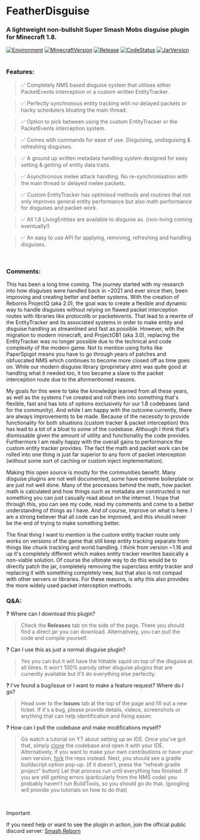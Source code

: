 # FeatherDisguise
### A lightweight non-bullshit Super Smash Mobs disguise plugin for Minecraft 1.8.
[![Environment](https://img.shields.io/badge/environment-serverside-blue.svg)](https://shields.io/) [![MinecraftVersion](https://img.shields.io/badge/minecraftversion-1.8-blue.svg)](https://shields.io/) [![Release](https://img.shields.io/badge/release-1.1.0-blue.svg)](https://shields.io/) [![CodeStatus](https://img.shields.io/badge/status-stable-green.svg)](https://shields.io/) [![JarVersion](https://img.shields.io/badge/servertype-spigot-orange.svg)](https://shields.io/)
<br />
<br />

### Features:

> ✅ Completely NMS based disguise system that utilises either PacketEvents interception or a custom written EntityTracker.

> ✅ Perfectly synchronous entity tracking with no delayed packets or hacky schedulers bloating the main thread.

> ✅ Option to pick between using the custom EntityTracker or the PacketEvents interception system.

> ✅ Comes with commands for ease of use. Disguising, undisguising & refreshing disguises.

> ✅ A ground up written metadata handling system designed for easy setting & getting of entity data traits.

> ✅ Asynchronous melee attack handling. No re-synchronisation with the main thread or delayed melee packets.

> ✅ Custom EntityTracker has optimised methods and routines that not only improves general entity performance but also math performance for disguises and packet-work.

> ✅ All 1.8 LivingEntities are available to disguise as. (non-living coming eventually!)

> ✅ An easy to use API for applying, removing, refreshing and handling disguises.
<br />

### Comments:

This has been a long time coming. The journey started with my research into how disguises were handled back in ~2021 and ever since then, been improving and creating better and better systems. With the creation of Reborns ProjectQ (aka 2.0), the goal was to create a flexible and dynamic way to handle disguises without relying on flawed packet interception routes with libraries like protocolib or packetevents. That lead to a rewrite of the EntityTracker and its associated systems in order to make entity and disguise handling as streamlined and fast as possible. However, with the migration to modern minecraft, and ProjectOB1 (aka 3.0), replacing the EntityTracker was no longer possible due to the technical and code complexity of the modern game. Not to mention using forks like PaperSpigot means you have to go through years of patches and obfuscated NMS which continues to become more closed off as time goes on. While our modern disguise library (proprietary atm) was quite good at handling what it needed too, it too became a slave to the packet interception route due to the aformentioned reasons. 

My goals for this were to take the knowledge learned from all these years, as well as the systems I've created and roll them into something that's flexible, fast and has lots of options exclusively for our 1.8 codebases (and for the community). And while I am happy with the outcome currently, there are always improvements to be made. Because of the necessity to provide functionality for both situations (custom tracker & packet interception) this has lead to a bit of a bloat to some of the codebase. Although I think that's dismissable given the amount of utility and functionality the code provides. Furthermore I am really happy with the overall gains to performance the custom entity tracker provides. The fact the math and packet work can be rolled into one thing is just far superior to any form of
packet interception (without some sort of caching or custom inject implementation). 

Making this open source is mostly for the communities benefit. Many disguise plugins are not well documented, some have extreme boilerplate or are just not well done. Many of the processes behind the math, how packet math is calculated and how things such as metadata are constructed is not something you can just casually read about on the internet. I hope that through this, you can see my code, read my comments and come to a better understanding of things as I have. And of course, improve on what is here. I am a strong believer that all code can be improved, and this should never be the end of trying to make something better. 

The final thing I want to mention is the custom entity tracker route only works on versions of the game that still keep entity tracking separate from things like chunk tracking and world handling. I think from version ~1.16 and up it's completely different which makes entity tracker rewrites basically a non-viable solution. Of course the ultimate way to do this would be to directly patch the jar, completely removing the superclass entity tracker and replacing it with something completely new, but that also is not compad with other servers or libraries. For these reasons, is why this also provides the more widely used packet interception methods. 
<br />

### Q&A:

**?**  Where can I download this plugin?
> Check the **Releases** tab on the side of the page. There you should find a direct jar you can download. Alternatively, you can pull the code and compile yourself.

**?**  Can I use this as just a normal disguise plugin?
> Yes you can but it will have the hittable squid on top of the disguise at all times. It won't 100% parody other disguise plugins that are currently available but it'll do everything else perfectly.

**?**  I've found a bug/issue or I want to make a feature request? Where do I go?
> Head over to the **Issues** tab at the top of the page and fill out a new ticket. If it's a bug, please provide details, videos, screenshots or anything that can help identification and fixing easier.

**?**  How can I pull the codebase and make modifications myself?
> Go watch a tutorial on YT about setting up an IDE. Once you've got that, simply <ins>clone</ins> the codebase and open it with your IDE. Alternatively, if you want to make your own contributions or have your own version, <ins>fork</ins> the repo instead. Next, you should see a gradle buildscript option pop-up. (if it doesn't, press the "refresh gradle project" button) Let that process run until everything has finished. If you are still getting errors (particularly from the NMS code) you probably haven't run BuildTools, so you should go do that. (googling will provide you tutorials on how to do that)
<br />

> [!IMPORTANT]
> If you need help or want to see the plugin in action, join the official public discord server: [Smash Reborn](https://discord.gg/yPyGdjzSzw)
